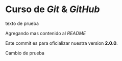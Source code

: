 # Curso de _Git_ & _GitHub_

texto de prueba

Agregando mas contenido al _README_

Este commit es para oficializar nuestra version **2.0.0**.

Cambio de prueba


